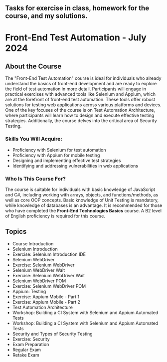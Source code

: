 ## Tasks for exercise in class, homework for the course, and my solutions.
# Front-End Test Automation - July 2024

## About the Course
The "Front-End Test Automation" course is ideal for individuals who already understand the basics of front-end development and are ready to explore the field of test automation in more detail. Participants will engage in practical exercises with advanced tools like Selenium and Appium, which are at the forefront of front-end test automation. These tools offer robust solutions for testing web applications across various platforms and devices. One of the key focuses of the course is on Test Automation Architecture, where participants will learn how to design and execute effective testing strategies. Additionally, the course delves into the critical area of Security Testing.

### Skills You Will Acquire:
- Proficiency with Selenium for test automation
- Proficiency with Appium for mobile testing
- Designing and implementing effective test strategies
- Identifying and addressing vulnerabilities in web applications

### Who Is This Course For?
The course is suitable for individuals with basic knowledge of JavaScript and C#, including working with arrays, objects, and functions/methods, as well as core OOP concepts. Basic knowledge of Unit Testing is mandatory, while knowledge of databases is an advantage. It is recommended for those who have completed the **Front-End Technologies Basics** course. A B2 level of English proficiency is required for this course.

## Topics
- Course Introduction
- Selenium Introduction
- Exercise: Selenium Introduction IDE
- Selenium WebDriver
- Exercise: Selenium WebDriver
- Selenium WebDriver Wait
- Exercise: Selenium WebDriver Wait
- Selenium WebDriver POM
- Exercise: Selenium WebDriver POM
- Appium: Testing
- Exercise: Appium Mobile - Part 1
- Exercise: Appium Mobile - Part 2
- Test Automation Architecture
- Workshop: Building a CI System with Selenium and Appium Automated Tests
- Workshop: Building a CI System with Selenium and Appium Automated Tests
- Security and Types of Security Testing
- Exercise: Security
- Exam Preparation
- Regular Exam
- Retake Exam
